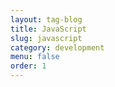```yaml
---
layout: tag-blog
title: JavaScript
slug: javascript
category: development
menu: false
order: 1
---
```

